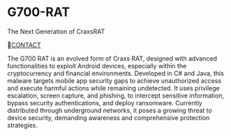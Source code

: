 # G700-RAT
The Next Generation of CraxsRAT

 📁[CONTACT](https://t.me/ALIENDOT)

 
The G700 RAT is an evolved form of Craxs RAT, designed with advanced functionalities to exploit Android devices, especially within the cryptocurrency and financial environments. Developed in C# and Java, this malware targets mobile app security gaps to achieve unauthorized access and execute harmful actions while remaining undetected. It uses privilege escalation, screen capture, and phishing, to intercept sensitive information, bypass security authentications, and deploy ransomware. Currently distributed through underground networks, it poses a growing threat to device security, demanding awareness and comprehensive protection strategies.

